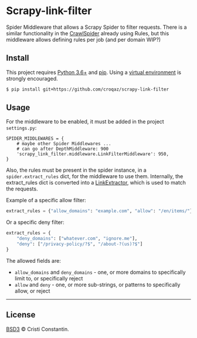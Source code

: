 # Scrapy-link-filter

Spider Middleware that allows a Scrapy Spider to filter requests.
There is a similar functionality in the [CrawlSpider](https://scrapy.readthedocs.io/en/latest/topics/spiders.html#crawlspider) already using Rules, but this middleware allows defining rules per job (and per domain WIP?)


## Install

This project requires [Python 3.6+](https://www.python.org/) and [pip](https://pip.pypa.io/). Using a [virtual environment](https://virtualenv.pypa.io/) is strongly encouraged.

```sh
$ pip install git+https://github.com/croqaz/scrapy-link-filter
```


## Usage

For the middleware to be enabled, it must be added in the project `settings.py`:

```
SPIDER_MIDDLEWARES = {
    # maybe other Spider Middlewares ...
    # can go after DepthMiddleware: 900
    'scrapy_link_filter.middleware.LinkFilterMiddleware': 950,
}
```

Also, the rules must be present in the spider instance, in a `spider.extract_rules` dict, for the middleware to use them.
Internally, the extract_rules dict is converted into a [LinkExtractor](https://docs.scrapy.org/en/latest/topics/link-extractors.html), which is used to match the requests.

Example of a specific allow filter:

```py
extract_rules = {"allow_domains": "example.com", "allow": "/en/items/"}
```

Or a specific deny filter:

```py
extract_rules = {
    "deny_domains": ["whatever.com", "ignore.me"],
    "deny": ["/privacy-policy/?$", "/about-?(us)?$"]
}
```

The allowed fields are:
* `allow_domains` and `deny_domains` - one, or more domains to specifically limit to, or specifically reject
* `allow` and `deny` - one, or more sub-strings, or patterns to specifically allow, or reject

-----

## License

[BSD3](LICENSE) © Cristi Constantin.
